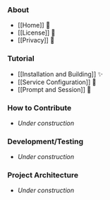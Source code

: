 ### About

* [[Home]] 🐣
* [[License]] 📃
* [[Privacy]] 🙅

### Tutorial

* [[Installation and Building]] ✨
* [[Service Configuration]] 🔑
* [[Prompt and Session]] 🧾

### How to Contribute

* *Under construction*

### Development/Testing

* *Under construction*

### Project Architecture

* *Under construction*
